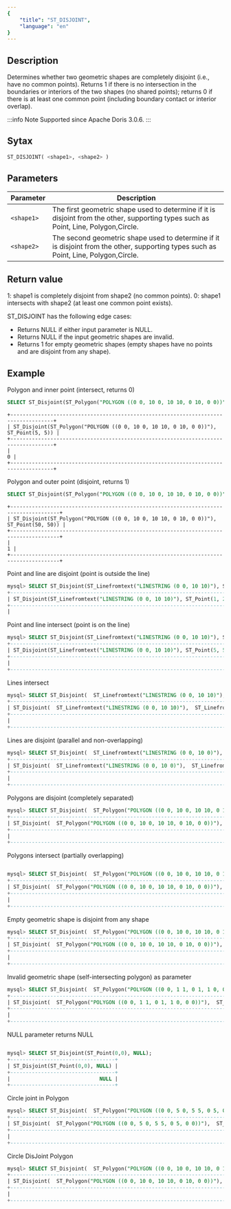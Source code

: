 ```yaml
---
{
    "title": "ST_DISJOINT",
    "language": "en"
}
---
```


## Description

Determines whether two geometric shapes are completely disjoint (i.e., have no common points). Returns 1 if there is no intersection in the boundaries or interiors of the two shapes (no shared points); returns 0 if there is at least one common point (including boundary contact or interior overlap).

:::info Note
Supported since Apache Doris 3.0.6.
:::

## Sytax

```sql
ST_DISJOINT( <shape1>, <shape2> )
```

## Parameters

| Parameter       | Description                     |
|----------|------------------------|
| `<shape1>` | The first geometric shape used to determine if it is disjoint from the other, supporting types such as Point, Line, Polygon,Circle.|
| `<shape2>` | 	The second geometric shape used to determine if it is disjoint from the other, supporting types such as Point, Line, Polygon,Circle. |

## Return value

1: shape1 is completely disjoint from shape2 (no common points).
0: shape1 intersects with shape2 (at least one common point exists).

ST_DISJOINT has the following edge cases:

- Returns NULL if either input parameter is NULL.
- Returns NULL if the input geometric shapes are invalid.
- Returns 1 for empty geometric shapes (empty shapes have no points and are disjoint from any shape).

## Example

Polygon and inner point (intersect, returns 0)

```sql
SELECT ST_Disjoint(ST_Polygon("POLYGON ((0 0, 10 0, 10 10, 0 10, 0 0))"), ST_Point(5, 5));
```

```text
+------------------------------------------------------------------------------------+
| ST_Disjoint(ST_Polygon("POLYGON ((0 0, 10 0, 10 10, 0 10, 0 0))"), ST_Point(5, 5)) |
+------------------------------------------------------------------------------------+
|                                                                                  0 |
+------------------------------------------------------------------------------------+
```

Polygon and outer point (disjoint, returns 1)

```sql
SELECT ST_Disjoint(ST_Polygon("POLYGON ((0 0, 10 0, 10 10, 0 10, 0 0))"), ST_Point(50, 50));
```

```text
+--------------------------------------------------------------------------------------+
| ST_Disjoint(ST_Polygon("POLYGON ((0 0, 10 0, 10 10, 0 10, 0 0))"), ST_Point(50, 50)) |
+--------------------------------------------------------------------------------------+
|                                                                                    1 |
+--------------------------------------------------------------------------------------+
```

Point and line are disjoint (point is outside the line)

```sql
mysql> SELECT ST_Disjoint(ST_Linefromtext("LINESTRING (0 0, 10 10)"), ST_Point(1, 2));
+-------------------------------------------------------------------------+
| ST_Disjoint(ST_Linefromtext("LINESTRING (0 0, 10 10)"), ST_Point(1, 2)) |
+-------------------------------------------------------------------------+
|                                                                       1 |
```

Point and line intersect (point is on the line)

```sql
mysql> SELECT ST_Disjoint(ST_Linefromtext("LINESTRING (0 0, 10 10)"), ST_Point(5, 5));
+-------------------------------------------------------------------------+
| ST_Disjoint(ST_Linefromtext("LINESTRING (0 0, 10 10)"), ST_Point(5, 5)) |
+-------------------------------------------------------------------------+
|                                                                       0 |
+-------------------------------------------------------------------------+
```

Lines intersect

```sql
mysql> SELECT ST_Disjoint(  ST_Linefromtext("LINESTRING (0 0, 10 10)"),  ST_Linefromtext("LINESTRING (0 10, 10 0)"));
+--------------------------------------------------------------------------------------------------------+
| ST_Disjoint(  ST_Linefromtext("LINESTRING (0 0, 10 10)"),  ST_Linefromtext("LINESTRING (0 10, 10 0)")) |
+--------------------------------------------------------------------------------------------------------+
|                                                                                                      0 |
+--------------------------------------------------------------------------------------------------------+
```

Lines are disjoint (parallel and non-overlapping)

```sql
mysql> SELECT ST_Disjoint(  ST_Linefromtext("LINESTRING (0 0, 10 0)"),  ST_Linefromtext("LINESTRING (0 1, 10 1)"));
+------------------------------------------------------------------------------------------------------+
| ST_Disjoint(  ST_Linefromtext("LINESTRING (0 0, 10 0)"),  ST_Linefromtext("LINESTRING (0 1, 10 1)")) |
+------------------------------------------------------------------------------------------------------+
|                                                                                                    1 |
+------------------------------------------------------------------------------------------------------+
```

Polygons are disjoint (completely separated)

```sql
mysql> SELECT ST_Disjoint(  ST_Polygon("POLYGON ((0 0, 10 0, 10 10, 0 10, 0 0))"),  ST_Polygon("POLYGON ((20 20, 30 20, 30 30, 20 30, 20 20))"));
+------------------------------------------------------------------------------------------------------------------------------------+
| ST_Disjoint(  ST_Polygon("POLYGON ((0 0, 10 0, 10 10, 0 10, 0 0))"),  ST_Polygon("POLYGON ((20 20, 30 20, 30 30, 20 30, 20 20))")) |
+------------------------------------------------------------------------------------------------------------------------------------+
|                                                                                                                                  1 |
+------------------------------------------------------------------------------------------------------------------------------------+
```

Polygons intersect (partially overlapping)

```sql

mysql> SELECT ST_Disjoint(  ST_Polygon("POLYGON ((0 0, 10 0, 10 10, 0 10, 0 0))"),  ST_Polygon("POLYGON ((5 5, 15 5, 15 15, 5 15, 5 5))"));
+------------------------------------------------------------------------------------------------------------------------------+
| ST_Disjoint(  ST_Polygon("POLYGON ((0 0, 10 0, 10 10, 0 10, 0 0))"),  ST_Polygon("POLYGON ((5 5, 15 5, 15 15, 5 15, 5 5))")) |
+------------------------------------------------------------------------------------------------------------------------------+
|                                                                                                                            0 |
+------------------------------------------------------------------------------------------------------------------------------+
```

Empty geometric shape is disjoint from any shape

```sql
mysql> SELECT ST_Disjoint(  ST_Polygon("POLYGON ((0 0, 10 0, 10 10, 0 10, 0 0))"),  ST_GeometryFromText("POINT EMPTY"));
+-----------------------------------------------------------------------------------------------------------+
| ST_Disjoint(  ST_Polygon("POLYGON ((0 0, 10 0, 10 10, 0 10, 0 0))"),  ST_GeometryFromText("POINT EMPTY")) |
+-----------------------------------------------------------------------------------------------------------+
|                                                                                                      NULL |
+-----------------------------------------------------------------------------------------------------------+
```

Invalid geometric shape (self-intersecting polygon) as parameter

```sql
mysql> SELECT ST_Disjoint(  ST_Polygon("POLYGON ((0 0, 1 1, 0 1, 1 0, 0 0))"),  ST_Point(0.5, 0.5));
+---------------------------------------------------------------------------------------+
| ST_Disjoint(  ST_Polygon("POLYGON ((0 0, 1 1, 0 1, 1 0, 0 0))"),  ST_Point(0.5, 0.5)) |
+---------------------------------------------------------------------------------------+
|                                                                                  NULL |
+---------------------------------------------------------------------------------------+
```

NULL parameter returns NULL

```sql

mysql> SELECT ST_Disjoint(ST_Point(0,0), NULL);
+----------------------------------+
| ST_Disjoint(ST_Point(0,0), NULL) |
+----------------------------------+
|                             NULL |
+----------------------------------+
```

Circle joint in Polygon

```sql
mysql> SELECT ST_Disjoint(  ST_Polygon("POLYGON ((0 0, 5 0, 5 5, 0 5, 0 0))"),  ST_Circle(5, 2.5, 2000));
+--------------------------------------------------------------------------------------------+
| ST_Disjoint(  ST_Polygon("POLYGON ((0 0, 5 0, 5 5, 0 5, 0 0))"),  ST_Circle(5, 2.5, 2000)) |
+--------------------------------------------------------------------------------------------+
|                                                                                          0 |
+--------------------------------------------------------------------------------------------+
```

Circle DisJoint Polygon

```sql
mysql> SELECT ST_Disjoint(  ST_Polygon("POLYGON ((0 0, 10 0, 10 10, 0 10, 0 0))"),  ST_Circle(20, 5, 5));
+--------------------------------------------------------------------------------------------+
| ST_Disjoint(  ST_Polygon("POLYGON ((0 0, 10 0, 10 10, 0 10, 0 0))"),  ST_Circle(20, 5, 5)) |
+--------------------------------------------------------------------------------------------+
|                                                                                          1 |
+--------------------------------------------------------------------------------------------+
```